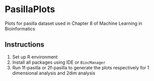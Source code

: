 # PasillaPlots
Plots for pasilla dataset used in Chapter 8 of Machine Learning in Bioinformatics


## Instructions
1) Set up R environment
2) Install all packages using IDE or `BiocManager`
3) Run 1f-pasilla or 2f-pasilla to generate the plots respectively for 1 dimensional analysis and 2dim analysis
